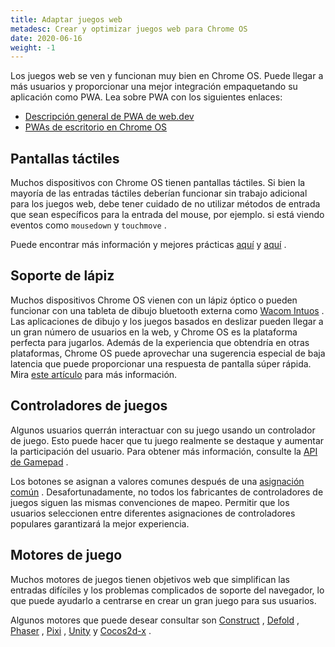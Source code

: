 ```yaml
---
title: Adaptar juegos web
metadesc: Crear y optimizar juegos web para Chrome OS
date: 2020-06-16
weight: -1
---
```


Los juegos web se ven y funcionan muy bien en Chrome OS. Puede llegar a más usuarios y proporcionar una mejor integración empaquetando su aplicación como PWA. Lea sobre PWA con los siguientes enlaces:

- [Descripción general de PWA de web.dev](https://web.dev/progressive-web-apps/)
- [PWAs de escritorio en Chrome OS](/%7B%7Blocale.code%7D%7D/web/desktop-progressive-web-apps)

## Pantallas táctiles

Muchos dispositivos con Chrome OS tienen pantallas táctiles. Si bien la mayoría de las entradas táctiles deberían funcionar sin trabajo adicional para los juegos web, debe tener cuidado de no utilizar métodos de entrada que sean específicos para la entrada del mouse, por ejemplo. si está viendo eventos como `mousedown` y `touchmove` .

Puede encontrar más información y mejores prácticas [aquí](https://developer.mozilla.org/en-US/docs/Web/API/Touch_events/Supporting_both_TouchEvent_and_MouseEvent) y [aquí](https://www.html5rocks.com/en/mobile/touchandmouse/) .

## Soporte de lápiz

Muchos dispositivos Chrome OS vienen con un lápiz óptico o pueden funcionar con una tableta de dibujo bluetooth externa como [Wacom Intuos](https://www.wacom.com/en-us/products/pen-tablets/wacom-intuos) . Las aplicaciones de dibujo y los juegos basados en deslizar pueden llegar a un gran número de usuarios en la web, y Chrome OS es la plataforma perfecta para jugarlos. Además de la experiencia que obtendría en otras plataformas, Chrome OS puede aprovechar una sugerencia especial de baja latencia que puede proporcionar una respuesta de pantalla súper rápida. Mira [este artículo](https://developers.google.com/web/updates/2019/05/desynchronized) para más información.

## Controladores de juegos

Algunos usuarios querrán interactuar con su juego usando un controlador de juego. Esto puede hacer que tu juego realmente se destaque y aumentar la participación del usuario. Para obtener más información, consulte la [API de Gamepad](https://www.w3.org/TR/gamepad/) .

Los botones se asignan a valores comunes después de una [asignación común](https://www.w3.org/TR/gamepad/#remapping) . Desafortunadamente, no todos los fabricantes de controladores de juegos siguen las mismas convenciones de mapeo. Permitir que los usuarios seleccionen entre diferentes asignaciones de controladores populares garantizará la mejor experiencia.

## Motores de juego

Muchos motores de juegos tienen objetivos web que simplifican las entradas difíciles y los problemas complicados de soporte del navegador, lo que puede ayudarlo a centrarse en crear un gran juego para sus usuarios.

Algunos motores que puede desear consultar son [Construct](https://www.construct.net/en) , [Defold](https://defold.com/) , [Phaser](https://phaser.io/) , [Pixi](https://www.pixijs.com/) , [Unity](https://unity.com/) y [Cocos2d-x](https://www.cocos.com/en/cocos2dx) .
